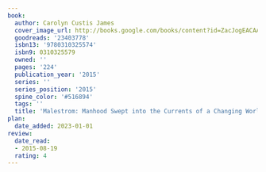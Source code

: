 ```yaml
---
book:
  author: Carolyn Custis James
  cover_image_url: http://books.google.com/books/content?id=ZacJogEACAAJ&printsec=frontcover&img=1&zoom=1&source=gbs_api
  goodreads: '23403778'
  isbn13: '9780310325574'
  isbn9: 0310325579
  owned: ''
  pages: '224'
  publication_year: '2015'
  series: ''
  series_position: '2015'
  spine_color: '#516894'
  tags: ''
  title: 'Malestrom: Manhood Swept into the Currents of a Changing World'
plan:
  date_added: 2023-01-01
review:
  date_read:
  - 2015-08-19
  rating: 4
---
```

